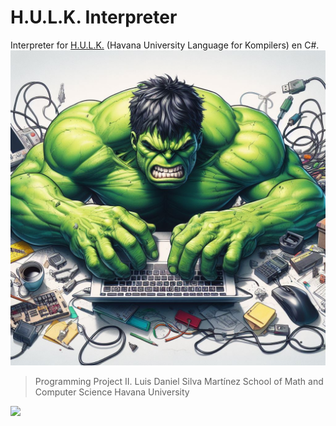 # H.U.L.K. Interpreter

Interpreter for [H.U.L.K.](https://matcom.in/hulk) (Havana University Language for Kompilers) en C#.
![](HULK.jpg)

>Programming Project II.
Luis Daniel Silva Martínez
School of Math and Computer Science
Havana University

![](Logo_MatCom.jpg)